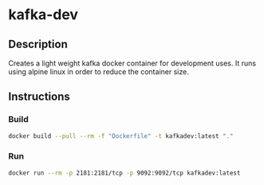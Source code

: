 # kafka-dev

## Description

Creates a light weight kafka docker container for development uses. It runs using alpine linux in order to reduce the container size.

## Instructions

### Build

```bash
docker build --pull --rm -f "Dockerfile" -t kafkadev:latest "."
```

### Run

```bash
docker run --rm -p 2181:2181/tcp -p 9092:9092/tcp kafkadev:latest
```
